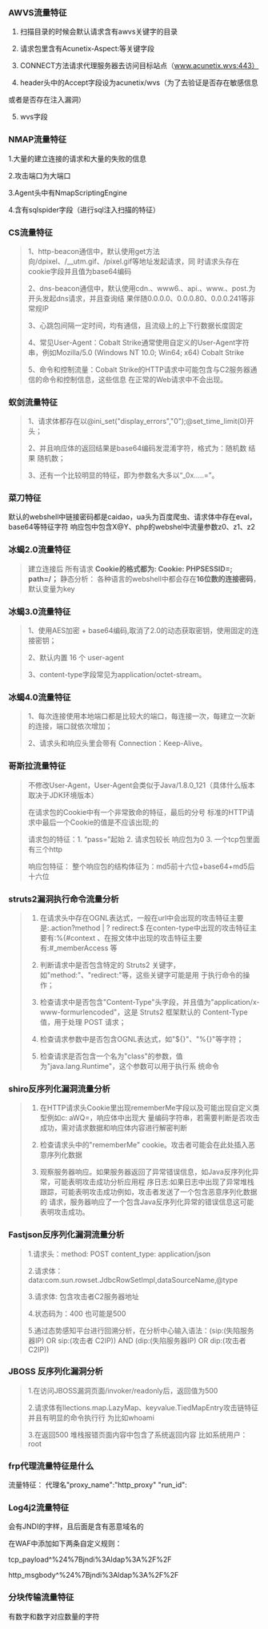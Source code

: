 ### AWVS流量特征

1. 扫描目录的时候会默认请求含有awvs关键字的目录

2. 请求包里含有Acunetix-Aspect:等关键字段

3. CONNECT方法请求代理服务器去访问目标站点（www.acunetix.wvs:443）

4. header头中的Accept字段设为acunetix/wvs（为了去验证是否存在敏感信息

或者是否存在注入漏洞）

5. wvs字段

### NMAP流量特征

1.大量的建立连接的请求和大量的失败的信息

2.攻击端口为大端口

3.Agent头中有NmapScriptingEngine

4.含有sqlspider字段（进行sql注入扫描的特征）

### CS流量特征

> 1、http-beacon通信中，默认使用get方法向/dpixel、/__utm.gif、/pixel.gif等地址发起请求，同 时请求头存在cookie字段并且值为base64编码
>
> 2、dns-beacon通信中，默认使用cdn.、www6.、api.、www.、post.为开头发起dns请求，并且查询结 果伴随0.0.0.0、0.0.0.80、0.0.0.241等非常规IP
>
> 3、心跳包间隔一定时间，均有通信，且流级上的上下行数据长度固定
>
> 4、常见User-Agent：Cobalt Strike通常使用自定义的User-Agent字符串，例如Mozilla/5.0 (Windows NT 10.0; Win64; x64) Cobalt Strike
>
> 5、命令和控制流量：Cobalt Strike的HTTP请求中可能包含与C2服务器通信的命令和控制信息，这些信息 在正常的Web请求中不会出现。

###  蚁剑流量特征

> 1、请求体都存在以@ini_set("display_errors","0");@set_time_limit(0)开头；
>
> 2、并且响应体的返回结果是base64编码发混淆字符，格式为：随机数 结果 随机数；
>
> 3、还有一个比较明显的特征，即为参数名大多以“_0x.....=”。

### 菜刀特征 

默认的webshell中链接密码都是caidao，ua头为百度爬虫、请求体中存在eval，base64等特征字符 响应包中包含X@Y、php的webshel中流量参数z0、z1、z2

### 冰蝎2.0流量特征

> 建立连接后 所有请求 **Cookie的格式都为: Cookie: PHPSESSID=; path=/；** 静态分析： 各种语言的webshell中都会存在**16位数的连接密码**，默认变量为key 

###  冰蝎3.0流量特征

> 1、使用AES加密 + base64编码,取消了2.0的动态获取密钥，使用固定的连接密钥；
>
> 2、默认内置 16 个 user-agent
>
> 3、content-type字段常见为application/octet-stream。

###  冰蝎4.0流量特征

> 1、每次连接使用本地端口都是比较大的端口，每连接一次，每建立一次新的连接，端口就依次增加；
>
> 2、请求头和响应头里会带有 Connection：Keep-Alive。

### 哥斯拉流量特征 

> 不修改User-Agent，User-Agent会类似于Java/1.8.0_121（具体什么版本取决于JDK环境版本）
>
> 在请求包的Cookie中有一个非常致命的特征，最后的分号 标准的HTTP请求中最后一个Cookie的值是不应该出现;的
>
> 请求包的特征：1. “pass=”起始 2. 请求包较长 响应包为0 3. 一个tcp包里面有三个http
>
> 响应包特征： 整个响应包的结构体征为：md5前十六位+base64+md5后十六位 

### struts2漏洞执行命令流量分析 

> 1. 在请求头中存在OGNL表达式，一般在url中会出现的攻击特征主要是:.action?method | ? redirect:$ 在conten-type中出现的攻击特征主要有:%{#context 、在报文体中出现的攻击特征主要 有:#_memberAccess 等
>
> 2. 判断请求中是否包含特定的 Struts2 关键字，如"method:"、"redirect:"等，这些关键字可能是用 于执行命令的操作；
>
> 3. 检查请求中是否包含"Content-Type"头字段，并且值为"application/x-www-formurlencoded"，这是 Struts2 框架默认的 Content-Type 值，用于处理 POST 请求；
>
> 4. 检查请求参数中是否包含OGNL表达式，如"${}"、"%{}"等字符；
>
> 5. 检查请求是否包含一个名为"class"的参数，值为"java.lang.Runtime"，这个参数可以用于执行系 统命令 

### shiro反序列化漏洞流量分析

> 1. 在HTTP请求头Cookie里出现rememberMe字段以及可能出现自定义类型例如c: aWQ=，响应体中出现大 量编码字符串，若需要判断是否攻击成功，需对请求数据和响应体内容进行解密判断
>
> 2. 检查请求头中的"rememberMe" cookie。攻击者可能会在此处插入恶意序列化数据
>
> 3. 观察服务器响应。如果服务器返回了异常错误信息，如Java反序列化异常，可能表明攻击成功分析应用程 序日志:如果日志中出现了异常堆栈跟踪，可能表明攻击成功例如，攻击者发送了一个包含恶意序列化数据的 请求，服务器响应了一个包含Java反序列化异常的错误信息这可能表明攻击成功。

### Fastjson反序列化漏洞流量分析

> 1.请求头：method: POST content_type: application/json
>
> 2.请求体：data:com.sun.rowset.JdbcRowSetImpl,dataSourceName,@type
>
> 3.请求体: 包含攻击者C2服务器地址
>
> 4.状态码为：400 也可能是500
>
> 5.通过态势感知平台进行回溯分析，在分析中心输入语法：(sip:(失陷服务器IP) OR sip:(攻击者 C2IP)) AND (dip:(失陷服务器IP) OR dip:(攻击者C2IP)) 

### JBOSS 反序列化漏洞分析 

> 1.在访问JBOSS漏洞页面/invoker/readonly后，返回值为500
>
> 2.请求体有llections.map.LazyMap、keyvalue.TiedMapEntry攻击链特征并且有明显的命令执行行 为比如whoami
>
> 3.在返回500 堆栈报错页面内容中包含了系统返回内容 比如系统用户：root 

###  frp代理流量特征是什么

流量特征：
  代理名"proxy_name":"http_proxy"
  "run_id":

### Log4j2流量特征

会有JNDI的字样，且后面是含有恶意域名的

在WAF中添加如下两条自定义规则：

tcp_payload^%24%7Bjndi%3Aldap%3A%2F%2F

http_msgbody^%24%7Bjndi%3Aldap%3A%2F%2F

### 分块传输流量特征

有数字和数字对应数量的字符